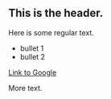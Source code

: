 ## This is the header.

Here is some regular text.

* bullet 1
* bullet 2

[Link to Google](http://www.google.com)

More text.